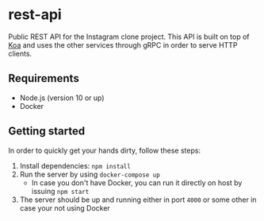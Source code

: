 # rest-api

Public REST API for the Instagram clone project. This API is built on top of [Koa][koa-site] and uses the other services through gRPC in order to serve HTTP clients.

## Requirements

* Node.js (version 10 or up)
* Docker

## Getting started

In order to quickly get your hands dirty, follow these steps:

1. Install dependencies: `npm install`
2. Run the server by using `docker-compose up`
   * In case you don't have Docker, you can run it directly on host by issuing `npm start`
4. The server should be up and running either in port `4000` or some other in case your not using Docker


[koa-site]:https://koajs.com/

